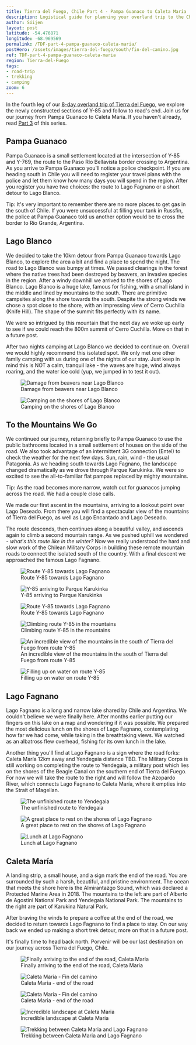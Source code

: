 ```yaml
---
title: Tierra del Fuego, Chile Part 4 - Pampa Guanaco to Caleta Maria
description: Logistical guide for planning your overland trip to the Chilean side of Tierra del Fuego. Details of the route between Pampa Guanaco and Caleta Maria via Lago Fagnano.
author: Sóijen
layout: post
latitude: -54.476871
longitude: -68.969569
permalink: /TDF-part-4-pampa-guanaco-caleta-maria/
postHero: /assets/images/tierra-del-fuego/south/fin-del-camino.jpg
ref: TDF-part-4-pampa-guanaco-caleta-maria
region: Tierra-del-Fuego
tags:
- road-trip
- trekking
- camping
zoom: 6
---
```

In the fourth leg of our <a href="/tierra-del-fuego-van-overview/">8-day overland trip of Tierra del Fuego</a>, we explore the newly constructed sections of Y-85 and follow to road's end. Join us for our journey from Pampa Guanaco to Caleta María. If you haven't already, read <a href="/TDF-part-3-cameron-pampa-guanaco/">Part 3</a> of this series.

<h2>Pampa Guanaco</h2>
Pampa Guanaco is a small settlement located at the intersection of Y-85 and Y-769, the route to the Paso Río Bellavista border crossing to Argentina. As you arrive to Pampa Guanaco you'll notice a police checkpoint. If you are heading south in Chile you will need to register your travel plans with the police and let them know how many days you will spend in the region. After you register you have two choices: the route to Lago Fagnano or a short detour to Lago Blanco.

<i class="fa fa-info-circle" style="color:#FFB300"></i> Tip: It's very important to remember there are no more places to get gas in the south of Chile. If you were unsuccessful at filling your tank in Russfin, the police at Pampa Guanaco told us another option would be to cross the border to Río Grande, Argentina.

<h2>Lago Blanco</h2>
We decided to take the 10km detour from Pampa Guanaco towards Lago Blanco, to explore the area a bit and find a place to spend the night. The road to Lago Blanco was bumpy at times. We passed clearings in the forest where the native trees had been destroyed by beavers, an invasive species in the region. After a windy downhill we arrived to the shores of Lago Blanco. Lago Blanco is a huge lake, famous for fishing, with a small island in the middle and lined by mountains to the south. There are primitive campsites along the shore towards the south. Despite the strong winds we chose a spot close to the shore, with an impressing view of Cerro Cuchilla (Knife Hill). The shape of the summit fits perfectly with its name.

We were so intrigued by this mountain that the next day we woke up early to see if we could reach the 800m summit of Cerro Cuchilla. More on that in a future post.

After two nights camping at Lago Blanco we decided to continue on. Overall we would highly recommend this isolated spot. We only met one other family camping with us during one of the nights of our stay. Just keep in mind this is NOT a calm, tranquil lake - the waves are huge, wind always roaring, and the water ice cold (yup, we jumped in to test it out).

<figure class="figure">
  <img class="image" src="/assets/images/tierra-del-fuego/south/castor.jpg"
      alt="Damage from beavers near Lago Blanco">
     <figcaption class="img-caption">Damage from beavers near Lago Blanco</figcaption>
</figure>
<figure class="figure">
  <img class="image" src="/assets/images/tierra-del-fuego/south/sunset-lblanco.jpg"
      alt="Camping on the shores of Lago Blanco">
     <figcaption class="img-caption">Camping on the shores of Lago Blanco</figcaption>
</figure>

<h2>To the Mountains We Go</h2>
We continued our journey, returning briefly to Pampa Guanaco to use the public bathrooms located in a small settlement of houses on the side of the road. We also took advantage of an intermittent 3G connection (Entel) to check the weather for the next few days. Sun, rain, wind - the usual Patagonia. As we heading south towards Lago Fagnano, the landscape changed dramatically as we drove through Parque Karukinka. We were so excited to see the all-to-familiar flat pampas replaced by mighty mountains.

<i class="fa fa-info-circle" style="color:#FFB300"></i> Tip: As the road becomes more narrow, watch out for guanacos jumping across the road. We had a couple close calls.

We made our first ascent in the mountains, arriving to a lookout point over Lago Deseado. From there you will find a spectacular view of the mountains of Tierra del Fuego, as well as Lago Encantado and Lago Deseado.

The route descends, then continues along a beautiful valley, and ascends again to climb a second mountain range. As we pushed uphill we wondered - <em>what's this route like in the winter?</em> Now we really understood the hard and slow work of the Chilean Military Corps in building these remote mountain roads to connect the isolated south of the country. With a final descent we approached the famous Lago Fagnano.

<figure class="figure">
  <img class="image" src="/assets/images/tierra-del-fuego/south/road.jpg"
      alt="Route Y-85 towards Lago Fagnano">
     <figcaption class="img-caption">Route Y-85 towards Lago Fagnano</figcaption>
</figure>
<figure class="figure">
  <img class="image" src="/assets/images/tierra-del-fuego/south/first-mountains.jpg"
      alt="Y-85 arriving to Parque Karukinka">
     <figcaption class="img-caption">Y-85 arriving to Parque Karukinka</figcaption>
</figure>
<figure class="figure">
  <img class="image" src="/assets/images/tierra-del-fuego/south/karukinka.jpg"
      alt="Route Y-85 towards Lago Fagnano">
     <figcaption class="img-caption">Route Y-85 towards Lago Fagnano</figcaption>
</figure>
<figure class="figure">
  <img class="image" src="/assets/images/tierra-del-fuego/south/winding-road.jpg"
      alt="Climbing route Y-85 in the mountains">
     <figcaption class="img-caption">Climbing route Y-85 in the mountains</figcaption>
</figure>
<figure class="figure">
  <img class="image" src="/assets/images/tierra-del-fuego/south/road-mountains.jpg"
      alt="An incredible view of the mountains in the south of Tierra del Fuego from route Y-85">
     <figcaption class="img-caption">An incredible view of the mountains in the south of Tierra del Fuego from route Y-85</figcaption>
</figure>
<figure class="figure">
  <img class="image" src="/assets/images/tierra-del-fuego/south/water.jpg"
      alt="Filling up on water on route Y-85">
     <figcaption class="img-caption">Filling up on water on route Y-85</figcaption>
</figure>

<h2>Lago Fagnano</h2>
Lago Fagnano is a long and narrow lake shared by Chile and Argentina. We couldn't believe we were finally here. After months earlier putting our fingers on this lake on a map and wondering if it was possible. We prepared the most delicious lunch on the shores of Lago Fagnano, contemplating how far we had come, while taking in the breathtaking views. We watched as an albatross flew overhead, fishing for its own lunch in the lake.

Another thing you'll find at Lago Fagnano is a sign where the road forks: Caleta María 12km away and Yendegaia distance TBD. The Military Corps is still working on completing the route to Yendegaia, a military post which lies on the shores of the Beagle Canal on the southern end of Tierra del Fuego. For now we will take the route to the right and will follow the Azopardo River, which connects Lago Fagnano to Caleta María, where it empties into the Strait of Magellan.

<figure class="figure">
  <img class="image" src="/assets/images/tierra-del-fuego/south/ruta-yendegaia.jpg"
      alt="The unfinished route to Yendegaia">
     <figcaption class="img-caption">The unfinished route to Yendegaia</figcaption>
</figure>
<figure class="figure">
  <img class="image" src="/assets/images/tierra-del-fuego/south/fagnano-van.jpg"
      alt="A great place to rest on the shores of Lago Fagnano">
     <figcaption class="img-caption">A great place to rest on the shores of Lago Fagnano</figcaption>
</figure>
<figure class="figure">
  <img class="image" src="/assets/images/tierra-del-fuego/south/picnic.jpg"
      alt="Lunch at Lago Fagnano">
     <figcaption class="img-caption">Lunch at Lago Fagnano</figcaption>
</figure>

<h2>Caleta María</h2>
A landing strip, a small house, and a sign mark the end of the road. You are surrounded by such a harsh, beautiful, and pristine environment. The ocean that meets the shore here is the Almirantazgo Sound, which was declared a Protected Marine Area in 2018. The mountains to the left are part of Alberto de Agostini National Park and Yendegaia National Park. The mountains to the right are part of Karukina Natural Park.

After braving the winds to prepare a coffee at the end of the road, we decided to return towards Lago Fagnano to find a place to stay. On our way back we ended up making a short trek detour, more on that in a future post.

It's finally time to head back north. Porvenir will be our last destination on our journey across Tierra del Fuego, Chile.

<figure class="figure">
  <img class="image" src="/assets/images/tierra-del-fuego/south/caleta-maria-van1.jpg"
      alt="Finally arriving to the end of the road, Caleta Maria">
     <figcaption class="img-caption">Finally arriving to the end of the road, Caleta Maria</figcaption>
</figure>
<figure class="figure">
  <img class="image" src="/assets/images/tierra-del-fuego/south/caleta-maria-van2.jpg"
      alt="Caleta Maria - Fin del camino">
     <figcaption class="img-caption">Caleta Maria - end of the road</figcaption>
</figure>
<figure class="figure">
  <img class="image" src="/assets/images/tierra-del-fuego/south/caleta-maria-house.jpg"
      alt="Caleta Maria - Fin del camino">
     <figcaption class="img-caption">Caleta Maria - end of the road</figcaption>
</figure>
<figure class="figure">
  <img class="image" src="/assets/images/tierra-del-fuego/south/caleta-maria.jpg"
      alt="Incredible landscape at Caleta Maria">
     <figcaption class="img-caption">Incredible landscape at Caleta Maria</figcaption>
</figure>
<figure class="figure">
  <img class="image" src="/assets/images/tierra-del-fuego/south/trek.jpg"
      alt="Trekking between Caleta Maria and Lago Fagnano">
     <figcaption class="img-caption">Trekking between Caleta Maria and Lago Fagnano</figcaption>
</figure>
